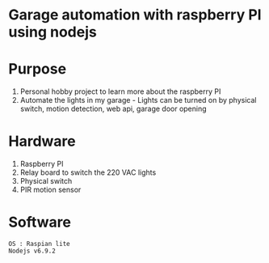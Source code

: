 # Garage automation with raspberry PI using nodejs

# Purpose
1) Personal hobby project to learn more about the raspberry PI
2) Automate the lights in my garage
        - Lights can be turned on by physical switch, motion detection, web api, garage door opening
# Hardware
1) Raspberry PI
2) Relay board to switch the 220 VAC lights
3) Physical switch
4) PIR motion sensor

# Software
    OS : Raspian lite
    Nodejs v6.9.2 
    


